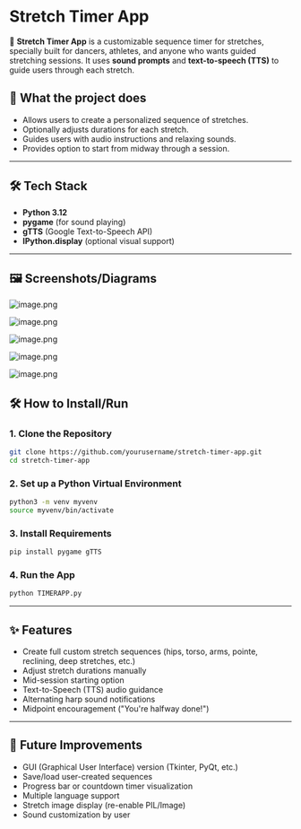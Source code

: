 # Stretch Timer App

🧘 **Stretch Timer App** is a customizable sequence timer for stretches, specially built for dancers, athletes, and anyone who wants guided stretching sessions.
It uses **sound prompts** and **text-to-speech (TTS)** to guide users through each stretch.

## 🚀 What the project does
- Allows users to create a personalized sequence of stretches.
- Optionally adjusts durations for each stretch.
- Guides users with audio instructions and relaxing sounds.
- Provides option to start from midway through a session.

---

## 🛠️ Tech Stack
- **Python 3.12**
- **pygame** (for sound playing)
- **gTTS** (Google Text-to-Speech API)
- **IPython.display** (optional visual support)

---

## 🖼️ Screenshots/Diagrams

![image.png](attachment:bf8239fb-6313-4f77-86ab-54fc56bd6acc:image.png)

![image.png](attachment:e385ca5b-893b-4efc-b203-5514a07fe2a5:image.png)

![image.png](attachment:e03e2eae-4ab4-41fe-9763-a6c549becc39:image.png)

![image.png](attachment:796f9ffe-1927-4f2d-9c93-5cf7eeb92667:image.png)

![image.png](attachment:21c60dce-67cf-4c08-9c36-bbd87190e286:image.png)


## 🛠️ How to Install/Run

### 1. Clone the Repository

```bash
git clone https://github.com/yourusername/stretch-timer-app.git
cd stretch-timer-app

```

### 2. Set up a Python Virtual Environment

```bash
python3 -m venv myvenv
source myvenv/bin/activate

```

### 3. Install Requirements

```bash
pip install pygame gTTS

```

### 4. Run the App

```bash
python TIMERAPP.py

```

---

## ✨ Features

- Create full custom stretch sequences (hips, torso, arms, pointe, reclining, deep stretches, etc.)
- Adjust stretch durations manually
- Mid-session starting option
- Text-to-Speech (TTS) audio guidance
- Alternating harp sound notifications
- Midpoint encouragement ("You're halfway done!")

---

## 🧩 Future Improvements

- GUI (Graphical User Interface) version (Tkinter, PyQt, etc.)
- Save/load user-created sequences
- Progress bar or countdown timer visualization
- Multiple language support
- Stretch image display (re-enable PIL/Image)
- Sound customization by user

